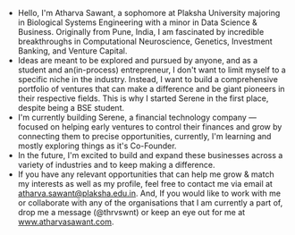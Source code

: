 - Hello, I'm Atharva Sawant, a sophomore at Plaksha University majoring in Biological Systems Engineering with a minor in Data Science & Business. Originally from Pune, India, I am fascinated by incredible breakthroughs in Computational Neuroscience, Genetics, Investment Banking, and Venture Capital.
- Ideas are meant to be explored and pursued by anyone, and as a student and an(in-process) entrepreneur, I don't want to limit myself to a specific niche in the industry. Instead, I want to build a comprehensive portfolio of ventures that can make a difference and be giant pioneers in their respective fields. This is why I started Serene in the first place, despite being a BSE student.
- I'm currently building Serene, a financial technology company — focused on helping early ventures to control their finances and grow by connecting them to precise opportunities, currently, I'm learning and mostly exploring things as it's Co-Founder.
- In the future, I'm excited to build and expand these businesses across a variety of industries and to keep making a difference.
- If you have any relevant opportunities that can help me grow & match my interests as well as my profile, feel free to contact me via email at atharva.sawant@plaksha.edu.in. And, If you would like to work with me or collaborate with any of the organisations that I am currently a part of, drop me a message (@thrvswnt) or keep an eye out for me at www.atharvasawant.com.
